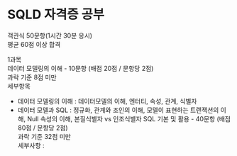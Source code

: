 # SQLD 자격증 공부  

객관식 50문항(1시간 30분 응시)  
평균 60점 이상 합격  

1과목  
데이터 모델링의 이해 - 10문항 (배점 20점 / 문항당 2점)  
과락 기준 8점 미만  
세부항목  
 - 데이터 모델링의 이해 : 데이터모델의 이해, 엔터티, 속성, 관계, 식별자  
 - 데이터 모델과 SQL : 정규화, 관계와 조인의 이해, 모델이 표현하는 트랜잭션의 이해, Null 속성의 이해, 본질식별자 vs 인조식별자 
SQL 기본 및 활용 - 40문항 (배점 80점 / 문항당 2점)  
과락 기준 32점 미만  
세부사항 : 

